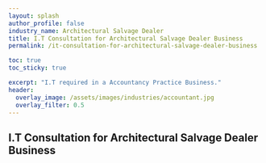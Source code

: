 ```yaml
---
layout: splash 
author_profile: false 
industry_name: Architectural Salvage Dealer
title: I.T Consultation for Architectural Salvage Dealer Business
permalink: /it-consultation-for-architectural-salvage-dealer-business

toc: true
toc_sticky: true

excerpt: "I.T required in a Accountancy Practice Business."
header:
  overlay_image: /assets/images/industries/accountant.jpg
  overlay_filter: 0.5 
---
```


## I.T Consultation for Architectural Salvage Dealer Business